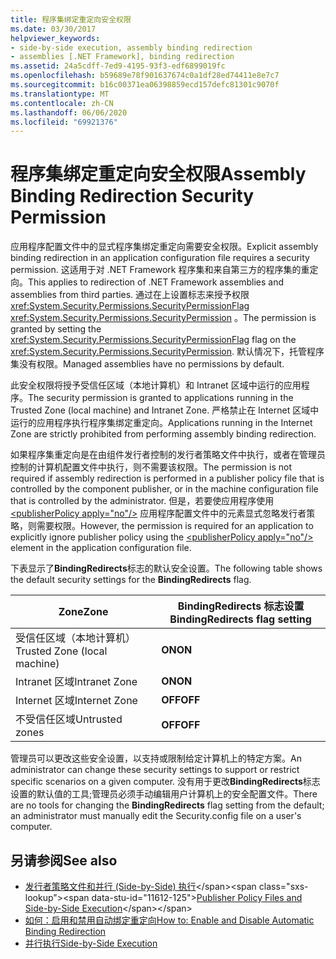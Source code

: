 ```yaml
---
title: 程序集绑定重定向安全权限
ms.date: 03/30/2017
helpviewer_keywords:
- side-by-side execution, assembly binding redirection
- assemblies [.NET Framework], binding redirection
ms.assetid: 24a5cdff-7ed9-4195-93f3-edf6899019fc
ms.openlocfilehash: b59689e78f901637674c0a1df28ed74411e8e7c7
ms.sourcegitcommit: b16c00371ea06398859ecd157defc81301c9070f
ms.translationtype: MT
ms.contentlocale: zh-CN
ms.lasthandoff: 06/06/2020
ms.locfileid: "69921376"
---
```

# <a name="assembly-binding-redirection-security-permission"></a><span data-ttu-id="11612-102">程序集绑定重定向安全权限</span><span class="sxs-lookup"><span data-stu-id="11612-102">Assembly Binding Redirection Security Permission</span></span>
<span data-ttu-id="11612-103">应用程序配置文件中的显式程序集绑定重定向需要安全权限。</span><span class="sxs-lookup"><span data-stu-id="11612-103">Explicit assembly binding redirection in an application configuration file requires a security permission.</span></span> <span data-ttu-id="11612-104">这适用于对 .NET Framework 程序集和来自第三方的程序集的重定向。</span><span class="sxs-lookup"><span data-stu-id="11612-104">This applies to redirection of .NET Framework assemblies and assemblies from third parties.</span></span> <span data-ttu-id="11612-105">通过在上设置标志来授予权限 <xref:System.Security.Permissions.SecurityPermissionFlag> <xref:System.Security.Permissions.SecurityPermission> 。</span><span class="sxs-lookup"><span data-stu-id="11612-105">The permission is granted by setting the <xref:System.Security.Permissions.SecurityPermissionFlag> flag on the <xref:System.Security.Permissions.SecurityPermission>.</span></span> <span data-ttu-id="11612-106">默认情况下，托管程序集没有权限。</span><span class="sxs-lookup"><span data-stu-id="11612-106">Managed assemblies have no permissions by default.</span></span>  
  
 <span data-ttu-id="11612-107">此安全权限将授予受信任区域（本地计算机）和 Intranet 区域中运行的应用程序。</span><span class="sxs-lookup"><span data-stu-id="11612-107">The security permission is granted to applications running in the Trusted Zone (local machine) and Intranet Zone.</span></span> <span data-ttu-id="11612-108">严格禁止在 Internet 区域中运行的应用程序执行程序集绑定重定向。</span><span class="sxs-lookup"><span data-stu-id="11612-108">Applications running in the Internet Zone are strictly prohibited from performing assembly binding redirection.</span></span>  
  
 <span data-ttu-id="11612-109">如果程序集重定向是在由组件发行者控制的发行者策略文件中执行，或者在管理员控制的计算机配置文件中执行，则不需要该权限。</span><span class="sxs-lookup"><span data-stu-id="11612-109">The permission is not required if assembly redirection is performed in a publisher policy file that is controlled by the component publisher, or in the machine configuration file that is controlled by the administrator.</span></span> <span data-ttu-id="11612-110">但是，若要使应用程序使用 [\<publisherPolicy apply="no"/>](./file-schema/runtime/publisherpolicy-element.md) 应用程序配置文件中的元素显式忽略发行者策略，则需要权限。</span><span class="sxs-lookup"><span data-stu-id="11612-110">However, the permission is required for an application to explicitly ignore publisher policy using the [\<publisherPolicy apply="no"/>](./file-schema/runtime/publisherpolicy-element.md) element in the application configuration file.</span></span>  
  
 <span data-ttu-id="11612-111">下表显示了**BindingRedirects**标志的默认安全设置。</span><span class="sxs-lookup"><span data-stu-id="11612-111">The following table shows the default security settings for the **BindingRedirects** flag.</span></span>  
  
|<span data-ttu-id="11612-112">Zone</span><span class="sxs-lookup"><span data-stu-id="11612-112">Zone</span></span>|<span data-ttu-id="11612-113">BindingRedirects 标志设置</span><span class="sxs-lookup"><span data-stu-id="11612-113">BindingRedirects flag setting</span></span>|  
|----------|-----------------------------------|  
|<span data-ttu-id="11612-114">受信任区域（本地计算机）</span><span class="sxs-lookup"><span data-stu-id="11612-114">Trusted Zone (local machine)</span></span>|<span data-ttu-id="11612-115">**ON**</span><span class="sxs-lookup"><span data-stu-id="11612-115">**ON**</span></span>|  
|<span data-ttu-id="11612-116">Intranet 区域</span><span class="sxs-lookup"><span data-stu-id="11612-116">Intranet Zone</span></span>|<span data-ttu-id="11612-117">**ON**</span><span class="sxs-lookup"><span data-stu-id="11612-117">**ON**</span></span>|  
|<span data-ttu-id="11612-118">Internet 区域</span><span class="sxs-lookup"><span data-stu-id="11612-118">Internet Zone</span></span>|<span data-ttu-id="11612-119">**OFF**</span><span class="sxs-lookup"><span data-stu-id="11612-119">**OFF**</span></span>|  
|<span data-ttu-id="11612-120">不受信任区域</span><span class="sxs-lookup"><span data-stu-id="11612-120">Untrusted zones</span></span>|<span data-ttu-id="11612-121">**OFF**</span><span class="sxs-lookup"><span data-stu-id="11612-121">**OFF**</span></span>|  
  
 <span data-ttu-id="11612-122">管理员可以更改这些安全设置，以支持或限制给定计算机上的特定方案。</span><span class="sxs-lookup"><span data-stu-id="11612-122">An administrator can change these security settings to support or restrict specific scenarios on a given computer.</span></span> <span data-ttu-id="11612-123">没有用于更改**BindingRedirects**标志设置的默认值的工具;管理员必须手动编辑用户计算机上的安全配置文件。</span><span class="sxs-lookup"><span data-stu-id="11612-123">There are no tools for changing the **BindingRedirects** flag setting from the default; an administrator must manually edit the Security.config file on a user's computer.</span></span>  
  
## <a name="see-also"></a><span data-ttu-id="11612-124">另请参阅</span><span class="sxs-lookup"><span data-stu-id="11612-124">See also</span></span>

- <span data-ttu-id="11612-125">[发行者策略文件和并行 (Side-by-Side) 执行](https://docs.microsoft.com/previous-versions/dotnet/netframework-4.0/06d2bae3(v=vs.100))</span><span class="sxs-lookup"><span data-stu-id="11612-125">[Publisher Policy Files and Side-by-Side Execution](https://docs.microsoft.com/previous-versions/dotnet/netframework-4.0/06d2bae3(v=vs.100))</span></span>
- [<span data-ttu-id="11612-126">如何：启用和禁用自动绑定重定向</span><span class="sxs-lookup"><span data-stu-id="11612-126">How to: Enable and Disable Automatic Binding Redirection</span></span>](how-to-enable-and-disable-automatic-binding-redirection.md)
- [<span data-ttu-id="11612-127">并行执行</span><span class="sxs-lookup"><span data-stu-id="11612-127">Side-by-Side Execution</span></span>](../deployment/side-by-side-execution.md)
